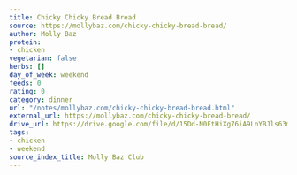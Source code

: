 ```yaml
---
title: Chicky Chicky Bread Bread
source: https://mollybaz.com/chicky-chicky-bread-bread/
author: Molly Baz
protein:
- chicken
vegetarian: false
herbs: []
day_of_week: weekend
feeds: 0
rating: 0
category: dinner
url: "/notes/mollybaz.com/chicky-chicky-bread-bread.html"
external_url: https://mollybaz.com/chicky-chicky-bread-bread/
drive_url: https://drive.google.com/file/d/15Dd-N0FtHiXg76iA9LnYBJls63mFxalw/view?usp=drive_link
tags:
- chicken
- weekend
source_index_title: Molly Baz Club
---
```



